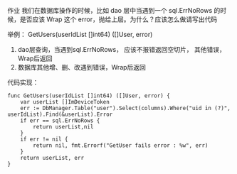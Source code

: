 作业
我们在数据库操作的时候，比如 dao 层中当遇到一个 sql.ErrNoRows 的时候，是否应该 Wrap 这个 error，抛给上层。为什么？应该怎么做请写出代码

举例：
 GetUsers(userIdList []int64) ([]User, error)

1. dao层查询，当遇到sql.ErrNoRows， 应该不报错返回空切片， 其他错误，Wrap后返回
2. 数据库其他增、删、改遇到错误，Wrap后返回

代码实现：
```
func GetUsers(userIdList []int64) ([]User, error) {
	var userList []ImDeviceToken
	err := DbManager.Table("user").Select(columns).Where("uid in (?)", userIdList).Find(&userList).Error
	if err == sql.ErrNoRows {
		return userList,nil
	}
	if err != nil {
		return nil, fmt.Errorf("GetUser fails error : %w", err)
	}
	return userList, err
}
```
